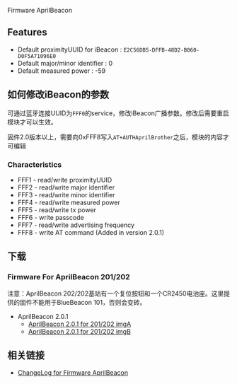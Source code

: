 

Firmware AprilBeacon

## Features

  - Default proximityUUID for iBeacon :
    `E2C56DB5-DFFB-48D2-B060-D0F5A71096E0`
  - Default major/minor identifier : 0
  - Default measured power : -59

## 如何修改iBeacon的参数

可通过蓝牙连接UUID为`FFF0`的service，修改iBeacon广播参数。修改后需要重启模块才可以生效。

固件2.0版本以上，需要向0xFFF8写入`AT+AUTHAprilBrother`之后，模块的内容才可编辑

### Characteristics

  - FFF1 - read/write proximityUUID
  - FFF2 - read/write major identifier
  - FFF3 - read/write minor identifier
  - FFF4 - read/write measured power
  - FFF5 - read/write tx power
  - FFF6 - write passcode
  - FFF7 - read/write advertising frequency
  - FFF8 - write AT command (Added in version 2.0.1)

## 下载

### Firmware For AprilBeacon 201/202

注意：AprilBeacon 202/202基站有一个复位按钮和一个CR2450电池座。这里提供的固件不能用于BlueBeacon
101，否则会变砖。

  - AprilBeacon 2.0.1
      - [AprilBeacon 2.0.1 for 201/202
        imgA](http://aprbrother.qiniudn.com/iBeacon-cc2540-2.0.1-imgA.bin?download)
      - [AprilBeacon 2.0.1 for 201/202
        imgB](http://aprbrother.qiniudn.com/iBeacon-cc2540-2.0.1-imgB.bin?download)

## 相关链接

  - [ChangeLog for Firmware
    AprilBeacon](ChangeLogForFirmwareAprilBeacon.md)